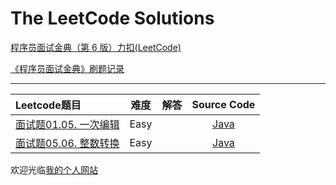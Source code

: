 # The LeetCode <Cracking The Coding Interview> Solutions

[程序员面试金典（第 6 版）力扣(LeetCode)](https://leetcode-cn.com/problem-list/xb9lfcwi/)

[《程序员面试金典》刷题记录](http://www.longluo.me/blog/2021/02/10/Cracking-the-Coding-Interview/)

-------------------

|   Leetcode题目   |     难度     |          解答          |   Source Code   |
|    :-----        |    :----:    |         :----:         |      :----:     |
| [面试题01.05. 一次编辑](https://leetcode-cn.com/problems/one-away-lcci/) | Easy | []()  | [Java](./Interview_01_05_one_away_lcci.java) |
| [面试题05.06. 整数转换](https://leetcode-cn.com/problems/convert-integer-lcci/) | Easy | []()  | [Java](./Interview_05_06_convert_integer_lcci.java) |


欢迎光临[我的个人网站](http://www.longluo.me)


